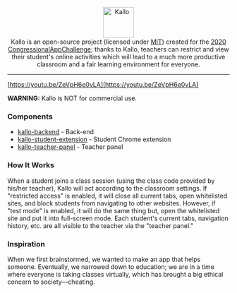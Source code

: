 <p align="center">
  <img src="https://raw.githubusercontent.com/kallo-project/about/main/logo.svg" alt="Kallo" height="70" />
  <br />
  Kallo is an open-source project (licensed under <a href="https://opensource.org/licenses/MIT">MIT</a>) created for the <a href="https://www.congressionalappchallenge.us/">2020 CongressionalAppChallenge</a>; thanks to Kallo, teachers can restrict and view their student's online activities
  which will lead to a much more productive classroom and a fair learning environment for everyone.
</p>

----
[https://youtu.be/ZeVpH6e0vLA](https://youtu.be/ZeVpH6e0vLA)

**WARNING:** Kallo is NOT for commercial use.

### Components
- [kallo-backend](https://github.com/kallo-project/kallo-backend) - Back-end
- [kallo-student-extension](https://github.com/kallo-project/kallo-student-extension) - Student Chrome extension
- [kallo-teacher-panel](https://github.com/kallo-project/kallo-teacher-panel) - Teacher panel

### How It Works
When a student joins a class session (using the class code provided by his/her teacher), Kallo will act according to the classroom settings. If "restricted access" is enabled, it will close all current tabs, open whitelisted sites, and block students from navigating to other websites. However, if "test mode" is enabled, it will do the same thing but, open the whitelisted site and put it into full-screen mode. Each student's current tabs, navigation history, etc. are all visible to the teacher via the "teacher panel."

### Inspiration
When we first brainstormed, we wanted to make an app that helps someone. Eventually, we narrowed down to education; we are in a time where everyone is taking classes virtually, which has brought a big ethical concern to society—cheating.
